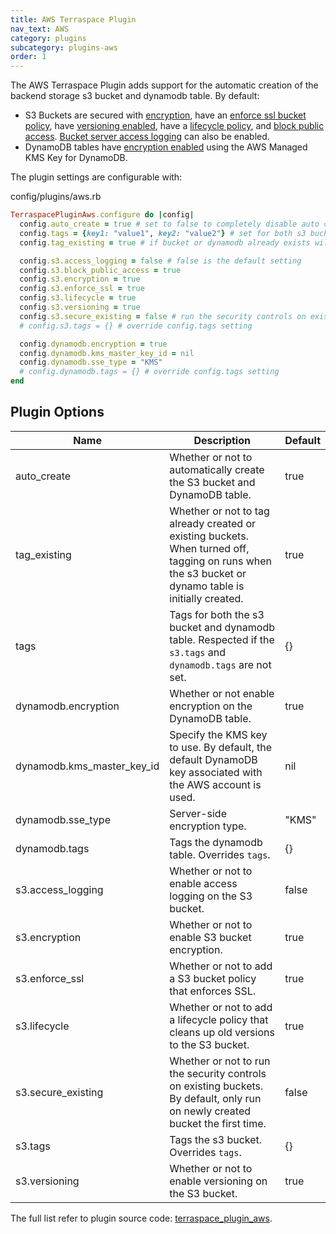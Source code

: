 ```yaml
---
title: AWS Terraspace Plugin
nav_text: AWS
category: plugins
subcategory: plugins-aws
order: 1
---
```


The AWS Terraspace Plugin adds support for the automatic creation of the backend storage s3 bucket and dynamodb table. By default:

* S3 Buckets are secured with [encryption](https://docs.aws.amazon.com/AmazonS3/latest/dev/bucket-encryption.html), have an [enforce ssl bucket policy](https://aws.amazon.com/premiumsupport/knowledge-center/s3-bucket-policy-for-config-rule/), have [versioning enabled](https://docs.aws.amazon.com/AmazonS3/latest/dev/Versioning.html), have a [lifecycle policy](https://docs.aws.amazon.com/AmazonS3/latest/user-guide/create-lifecycle.html), and [block public access](https://aws.amazon.com/s3/features/block-public-access/). [Bucket server access logging](https://docs.aws.amazon.com/AmazonS3/latest/dev/ServerLogs.html) can also be enabled.
* DynamoDB tables have [encryption enabled](https://docs.aws.amazon.com/amazondynamodb/latest/developerguide/EncryptionAtRest.html) using the AWS Managed KMS Key for DynamoDB.

The plugin settings are configurable with:

config/plugins/aws.rb

```ruby
TerraspacePluginAws.configure do |config|
  config.auto_create = true # set to false to completely disable auto creation
  config.tags = {key1: "value1", key2: "value2"} # set for both s3 bucket and dynamodb table
  config.tag_existing = true # if bucket or dynamodb already exists will tag them. Tags are appended.

  config.s3.access_logging = false # false is the default setting
  config.s3.block_public_access = true
  config.s3.encryption = true
  config.s3.enforce_ssl = true
  config.s3.lifecycle = true
  config.s3.versioning = true
  config.s3.secure_existing = false # run the security controls on existing buckets. by default, only run on newly created bucket the first time
  # config.s3.tags = {} # override config.tags setting

  config.dynamodb.encryption = true
  config.dynamodb.kms_master_key_id = nil
  config.dynamodb.sse_type = "KMS"
  # config.dynamodb.tags = {} # override config.tags setting
end
```

## Plugin Options

Name | Description | Default
---|---|---
auto_create | Whether or not to automatically create the S3 bucket and DynamoDB table. | true
tag_existing | Whether or not to tag already created or existing buckets. When turned off, tagging on runs when the s3 bucket or dynamo table is initially created. | true
tags | Tags for both the s3 bucket and dynamodb table. Respected if the `s3.tags` and `dynamodb.tags` are not set. |  {}
dynamodb.encryption | Whether or not enable encryption on the DynamoDB table. |  true
dynamodb.kms_master_key_id | Specify the KMS key to use. By default, the default DynamoDB key associated with the AWS account is used. |  nil
dynamodb.sse_type | Server-side encryption type. |  "KMS"
dynamodb.tags | Tags the dynamodb table. Overrides `tags`. |  {}
s3.access_logging | Whether or not to enable access logging on the S3 bucket.  |  false
s3.encryption | Whether or not to enable S3 bucket encryption. |  true
s3.enforce_ssl | Whether or not to add a S3 bucket policy that enforces SSL. |  true
s3.lifecycle | Whether or not to add a lifecycle policy that cleans up old versions to the S3 bucket. |  true
s3.secure_existing | Whether or not to run the security controls on existing buckets. By default, only run on newly created bucket the first time. | false
s3.tags | Tags the s3 bucket. Overrides `tags`. |  {}
s3.versioning | Whether or not to enable versioning on the S3 bucket. |  true

The full list refer to plugin source code: [terraspace_plugin_aws](https://github.com/boltops-tools/terraspace_plugin_aws/blob/master/lib/terraspace_plugin_aws/interfaces/config.rb).
